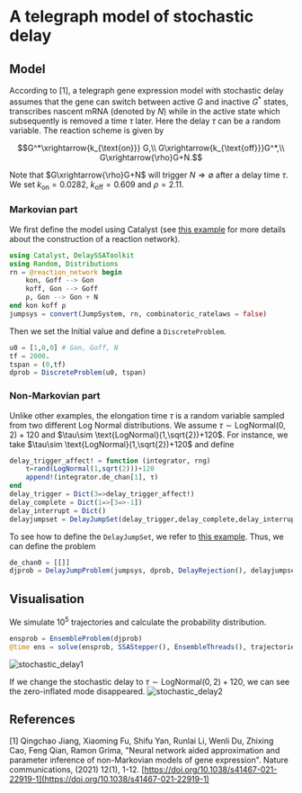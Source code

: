 # A telegraph model of stochastic delay 

## Model
According to [1], a telegraph gene expression model with stochastic delay assumes that the gene can switch between active $G$ and inactive $G^*$ states, transcribes nascent mRNA (denoted by $N$) while in the active state which subsequently is removed a time $\tau$ later. Here the delay $\tau$ can be a random variable. The reaction scheme is given by
```math
G^*\xrightarrow{k_{\text{on}}} G,\\
G\xrightarrow{k_{\text{off}}}G^*,\\
G\xrightarrow{\rho}G+N.
```
Note that $G\xrightarrow{\rho}G+N$ will trigger $N\Rightarrow \emptyset$ after a delay time $\tau$. We set $k_{\text{on}}=0.0282$, $k_{\text{off}}=0.609$ and $\rho=2.11$.

### Markovian part
We first define the model using Catalyst (see [this example](tutorials.md) for more details about the construction of a reaction network).
```julia
using Catalyst, DelaySSAToolkit
using Random, Distributions
rn = @reaction_network begin
    kon, Goff --> Gon
    koff, Gon --> Goff
    ρ, Gon --> Gon + N
end kon koff ρ
jumpsys = convert(JumpSystem, rn, combinatoric_ratelaws = false)
```
Then we set the Initial value and define a `DiscreteProblem`.
```julia
u0 = [1,0,0] # Gon, Goff, N
tf = 2000.
tspan = (0,tf)
dprob = DiscreteProblem(u0, tspan)
```
### Non-Markovian part
Unlike other examples, the elongation time $\tau$ is a random variable sampled from two different Log Normal distributions. We assume $\tau\sim \text{LogNormal}(0,2)+120$ and $\tau\sim \text{LogNormal}(1,\sqrt{2})+120$. For instance, we take $\tau\sim \text{LogNormal}(1,\sqrt{2})+120$ and define 
```julia
delay_trigger_affect! = function (integrator, rng)
    τ=rand(LogNormal(1,sqrt(2)))+120
    append!(integrator.de_chan[1], τ)
end
delay_trigger = Dict(3=>delay_trigger_affect!)
delay_complete = Dict(1=>[3=>-1]) 
delay_interrupt = Dict() 
delayjumpset = DelayJumpSet(delay_trigger,delay_complete,delay_interrupt)
```
To see how to define the `DelayJumpSet`, we refer to [this example](tutorials.md).
Thus, we can define the problem
```julia
de_chan0 = [[]]
djprob = DelayJumpProblem(jumpsys, dprob, DelayRejection(), delayjumpset, de_chan0, save_positions=(false,false))
```
## Visualisation
We simulate $10^5$ trajectories and calculate the probability distribution.
```julia
ensprob = EnsembleProblem(djprob)
@time ens = solve(ensprob, SSAStepper(), EnsembleThreads(), trajectories=10^5)
```
![stochastic_delay1](../assets/stochastic_delay1.svg)

If we change the stochastic delay to $\tau\sim \text{LogNormal}(0,2)+120$, we can see the zero-inflated mode disappeared.
![stochastic_delay2](../assets/stochastic_delay2.svg)
## References

[1] Qingchao Jiang, Xiaoming Fu, Shifu Yan, Runlai Li, Wenli Du, Zhixing Cao, Feng Qian, Ramon Grima, "Neural network aided approximation and parameter inference of non-Markovian models of gene expression". Nature communications, (2021) 12(1), 1-12. [https://doi.org/10.1038/s41467-021-22919-1](https://doi.org/10.1038/s41467-021-22919-1)